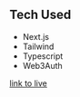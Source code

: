## Tech Used

- Next.js
- Tailwind
- Typescript
- Web3Auth

[link to live](https://dancing-frangipane-e4251a.netlify.app)
